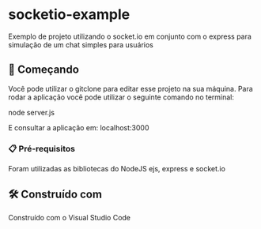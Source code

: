 # socketio-example
Exemplo de projeto utilizando o socket.io em conjunto com o express para simulação de um chat simples para usuários

## 🚀 Começando
Você pode utilizar o gitclone para editar esse projeto na sua máquina.
Para rodar a aplicação você pode utilizar o seguinte comando no terminal:

node server.js

E consultar a aplicação em:
localhost:3000

### 📋 Pré-requisitos
Foram utilizadas as bibliotecas do NodeJS ejs, express e socket.io

## 🛠️ Construído com
Construído com o Visual Studio Code
